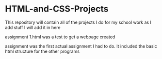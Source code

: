 # HTML-and-CSS-Projects



This repository will contain all of the projects I do for my school work as I add stuff I will add it in here



assignment 1.html was a test to get a webpage created



assignment was the first actual assignment I had to do. It included the basic html structure for the other programs

